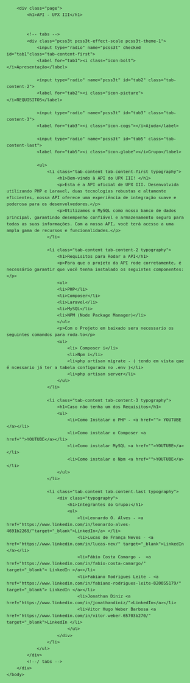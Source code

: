 <!DOCTYPE html> 
<html>
	<head>
		<title>API - UPX III</title>
		<meta charset="utf-8">
		<meta name="viewport" content="width=device-width, initial-scale=1.0, minimum-scale=1.0">
	<link rel="stylesheet" href="//cdnjs.cloudflare.com/ajax/libs/font-awesome/3.1.0/css/font-awesome.min.css" />
    <style>
		@import url(https://fonts.googleapis.com/css?family=Gabriela);
@import url(https://fonts.googleapis.com/css?family=Open+Sans);

html, body, div, h1, h2, h3, p, pre {
	margin: 0;
	padding: 0;
	color: #333;
}
html, body {
	background: #8bd78e;
	font-family: 'Open Sans', Helvetica, Arial, sans-serif;
	font-size: 13px;
	line-height: 1.55;
}
h1 {
	padding: 40px 0 20px;
	font: 40px/60px Gabriela, Georgia, serif;
	text-align: center;
	text-shadow: 3px 3px rgba(0,0,0,0.1);
	color: #fff;	
}
p {
	margin-bottom: 40px;
	text-align: center;
}
a {
	text-decoration: underline;
	color: #1889e6;
}
a:hover {
	text-decoration: none;
}
.bg {
	position: fixed;
	top: 0;
	left: 0;
	width: 100%;
	height: 100%;
}
.page {
	position: relative;
	max-width: 980px;
	margin: 0 auto;
	padding: 0 20px 40px;
}

/**/
/* main styles */
/**/
.pcss3t {
	margin: 0;
	padding: 0;
	border: 0;
	outline: none;
	font-size: 0;
	text-align: left;
}
.pcss3t > input {
	position: absolute;
	left: -9999px;
}
.pcss3t > label {
	position: relative;
	display: inline-block;
	margin: 0;
	padding: 0;
	border: 0;
	outline: none;
	cursor: pointer;
	transition: all 0.1s;
	-o-transition: all 0.1s;	
	-ms-transition: all 0.1s;	
	-moz-transition: all 0.1s;	
	-webkit-transition: all 0.1s;
}
.pcss3t > label i {
	display: block;
	float: left;
	margin: 16px 8px 0 -2px;
	padding: 0;
	border: 0;
	outline: none;
	font-family: FontAwesome;
	font-style: normal;
	font-size: 17px;
}
.pcss3t > input:checked + label {
	cursor: default;
}
.pcss3t > ul {
	list-style: none;
	position: relative;
	display: block;
	overflow: hidden;
	margin: 0;
	padding: 0;
	border: 0;
	outline: none;
	font-size: 13px;
}
.pcss3t > ul > li {
	position: absolute;
	width: 100%;
	overflow: auto;
	padding: 30px 40px 40px;
	box-sizing: border-box;
	-moz-box-sizing: border-box;
	opacity: 0;
	transition: all 0.5s;
	-o-transition: all 0.5s;	
	-ms-transition: all 0.5s;	
	-moz-transition: all 0.5s;	
	-webkit-transition: all 0.5s;
}
.pcss3t > .tab-content-first:checked ~ ul .tab-content-first,
.pcss3t > .tab-content-2:checked ~ ul .tab-content-2,
.pcss3t > .tab-content-3:checked ~ ul .tab-content-3,
.pcss3t > .tab-content-4:checked ~ ul .tab-content-4,
.pcss3t > .tab-content-5:checked ~ ul .tab-content-5,
.pcss3t > .tab-content-6:checked ~ ul .tab-content-6,
.pcss3t > .tab-content-7:checked ~ ul .tab-content-7,
.pcss3t > .tab-content-8:checked ~ ul .tab-content-8,
.pcss3t > .tab-content-9:checked ~ ul .tab-content-9,
.pcss3t > .tab-content-last:checked ~ ul .tab-content-last {
	z-index: 1;
	top: 0;
	left: 0;
	opacity: 1;
	-webkit-transform: scale(1,1);
	-webkit-transform: rotate(0deg);
}


/*----------------------------------------------------------------------------*/
/*                                 EXTENSIONS                                 */
/*----------------------------------------------------------------------------*/

/**/
/* auto height */
/**/
.pcss3t-height-auto > ul {
	height: auto !important;
}
.pcss3t-height-auto > ul > li {
	position: static;
	display: none;
	height: auto !important;
}
.pcss3t-height-auto > .tab-content-first:checked ~ ul .tab-content-first,
.pcss3t-height-auto > .tab-content-2:checked ~ ul .tab-content-2,
.pcss3t-height-auto > .tab-content-3:checked ~ ul .tab-content-3,
.pcss3t-height-auto > .tab-content-4:checked ~ ul .tab-content-4,
.pcss3t-height-auto > .tab-content-5:checked ~ ul .tab-content-5,
.pcss3t-height-auto > .tab-content-last:checked ~ ul .tab-content-last {
	display: block;
}


/**/
/* grid */
/**/
.pcss3t .grid-row {
	margin-top: 20px;
}
.pcss3t .grid-row:after {
	content: '';
	display: table;
	clear: both;
}
.pcss3t .grid-row:first-child {
	margin-top: 0;
}
.pcss3t .grid-col {
	display: block;
	float: left;
	margin-left: 2%;
}
.pcss3t .grid-col:first-child {
	margin-left: 0;
}
.pcss3t .grid-col .inner {
	padding: 10px 0;
	border-radius: 5px;
	background: #f2f2f2;
	text-align: center;
}
.pcss3t .grid-col-1 {
	width: 15%;
}
.pcss3t .grid-col-2 {
	width: 32%;
}
.pcss3t .grid-col-3 {
	width: 49%;
}
.pcss3t .grid-col-4 {
	width: 66%;
}
.pcss3t .grid-col-5 {
	width: 83%;
}
.pcss3t .grid-col-offset-1 {
	margin-left: 19%;
}
.pcss3t .grid-col-offset-1:first-child  {
	margin-left: 17%;
}
.pcss3t .grid-col-offset-2 {
	margin-left: 36%;	
}
.pcss3t .grid-col-offset-2:first-child {
	margin-left: 34%;
}
.pcss3t .grid-col-offset-3 {
	margin-left: 53%;
}
.pcss3t .grid-col-offset-3:first-child {
	margin-left: 51%;
}
.pcss3t .grid-col-offset-4 {
	margin-left: 70%;
}
.pcss3t .grid-col-offset-4:first-child {
	margin-left: 68%;
}
.pcss3t .grid-col-offset-5:first-child {
	margin-left: 85%;
}


/**/
/* typography */
/**/
.pcss3t .typography {
	color: #666;
}
.pcss3t .typography h1,
.pcss3t .typography h2,
.pcss3t .typography h3,
.pcss3t .typography h4,
.pcss3t .typography h5,
.pcss3t .typography h6 {
	margin: 40px 0 0 0;
	padding: 0;
	font-family: Gabriela, Georgia, serif;
	text-align: left;
	color: #333;
}
.pcss3t .typography h1 {
	font-size: 40px;
	line-height: 60px;
	text-shadow: 3px 3px rgba(0,0,0,0.1);
}
.pcss3t .typography h2 {
	font-size: 32px;
	line-height: 48px;
	text-shadow: 2px 2px rgba(0,0,0,0.1);
}
.pcss3t .typography h3 {
	font-size: 26px;
	line-height: 38px;
	text-shadow: 1px 1px rgba(0,0,0,0.1);
}
.pcss3t .typography h4 {
	font-size: 20px;
	line-height: 30px;
}
.pcss3t .typography h5 {
	font-size: 15px;
	line-height: 23px;
	text-transform: uppercase;
}
.pcss3t .typography h6 {
	font-size: 13px;
	line-height: 20px;
	font-weight: 700;
	text-transform: uppercase;
}
.pcss3t .typography p {
	margin: 20px 0 0 0;
	padding: 0;
	line-height: 20px;
	text-align: left;
}
.pcss3t .typography ul,
.pcss3t .typography ol {
	list-style: none;
	margin: 20px 0 0 0;
	padding: 0;
}
.pcss3t .typography li {
	position: relative;
	margin-top: 5px;
	padding-left: 20px;
}
.pcss3t .typography li ul,
.pcss3t .typography li ol {
	margin-top: 5px;
}
.pcss3t .typography ul li:before {
	content: '';
	position: absolute;
	top: 8px;
	left: 0;
	width: 6px;
	height: 4px;
	background: #404040;
}
.pcss3t .typography ol {
	counter-reset: list1;
}
.pcss3t .typography ol > li:before {
	counter-increment:list1;
	content: counter(list1)'.';
	position: absolute;
	top: 0;
	left: 0;
}
.pcss3t .typography a {
	text-decoration: underline;
	color: #1889e6;
}
.pcss3t .typography a:hover {
	text-decoration: none;
}
.pcss3t .typography .pic {
	padding: 4px;
	border: 1px dotted #ccc;
}
.pcss3t .typography .pic img {
	display: block;
}
.pcss3t .typography .pic-right {
	float: right;
	margin: 0 0 10px 20px;
}
.pcss3t .typography .link {
	text-decoration: underline;
	color: #1889e6;
	cursor: pointer;
}
.pcss3t .typography .link:hover {
	text-decoration: none;
}
.pcss3t .typography h1:first-child,
.pcss3t .typography h2:first-child,
.pcss3t .typography h3:first-child,
.pcss3t .typography h4:first-child,
.pcss3t .typography h5:first-child,
.pcss3t .typography h6:first-child,
.pcss3t .typography p:first-child {
	margin-top: 0;
}
.pcss3t .typography .text-center {
	text-align: center;
}
.pcss3t .typography .text-right {
	text-align: right;
}


/**/
/* steps */
/**/
.pcss3t-steps > label {
	cursor: default;
}


/**/
/* animation effects */
/**/
.pcss3t-effect-scale > ul > li {
	-webkit-transform: scale(0.1,0.1);
}
.pcss3t-effect-rotate  > ul > li {
	-webkit-transform: rotate(180deg);
}
.pcss3t-effect-slide-top > ul > li {
	top: -40px;
}
.pcss3t-effect-slide-right > ul > li {
	left: 80px;
}
.pcss3t-effect-slide-bottom > ul > li {
	top: 40px;
}
.pcss3t-effect-slide-left > ul > li {
	left: -80px;
}



/*----------------------------------------------------------------------------*/
/*                                   LAYOUTS                                  */
/*----------------------------------------------------------------------------*/

/**/
/* top right */
/**/
.pcss3t-layout-top-right {
	text-align: right;
}


/**/
/* top center */
/**/
.pcss3t-layout-top-center {
	text-align: center;
}


/**/
/* top combi */
/**/
.pcss3t > .right {
	float: right;
}



/*----------------------------------------------------------------------------*/
/*                                    ICONS                                   */
/*----------------------------------------------------------------------------*/

/**/
/* icons positions */
/**/
.pcss3t-icons-top > label {
	text-align: center;
}
.pcss3t-icons-top > label i {
	float: none;
	margin: 0 auto -10px;
	padding-top: 17px;
	font-size: 23px;
	line-height: 23px;
	text-align: center;
}
.pcss3t-icons-right > label i {
	float: right;
	margin: 0 -2px 0 8px;
}
.pcss3t-icons-bottom > label {
	text-align: center;
}
.pcss3t-icons-bottom > label i {
	float: none;
	margin: -10px auto 0;
	padding-bottom: 17px;
	font-size: 23px;
	line-height: 23px;
	text-align: center;
}
.pcss3t-icons-only > label i {
	float: none;
	margin: 0 auto;
	font-size: 23px;
}


/**/
/* font awesome */
/**/
@font-face
{
	font-family: 'FontAwesome';
	src: url('../fonts/fontawesome-webfont.eot?v=3.0.1');
	src: url('../fonts/fontawesome-webfont.eot?#iefix&v=3.0.1') format('embedded-opentype'),
	url('../fonts/fontawesome-webfont.woff?v=3.0.1') format('woff'),
	url('../fonts/fontawesome-webfont.ttf?v=3.0.1') format('truetype');
	font-weight: normal;
	font-style: normal;
}
.icon-glass:before {content: '\f000';}
.icon-music:before {content: '\f001';}
.icon-search:before {content: '\f002';}
.icon-envelope:before {content: '\f003';}
.icon-heart:before {content: '\f004';}
.icon-star:before {content: '\f005';}
.icon-star-empty:before {content: '\f006';}
.icon-user:before {content: '\f007';}
.icon-film:before {content: '\f008';}
.icon-th-large:before {content: '\f009';}
.icon-th:before {content: '\f00a';}
.icon-th-list:before {content: '\f00b';}
.icon-ok:before {content: '\f00c';}
.icon-remove:before {content: '\f00d';}
.icon-zoom-in:before {content: '\f00e';}
.icon-zoom-out:before {content: '\f010';}
.icon-off:before {content: '\f011';}
.icon-signal:before {content: '\f012';}
.icon-cog:before {content: '\f013';}
.icon-trash:before {content: '\f014';}
.icon-home:before {content: '\f015';}
.icon-file:before {content: '\f016';}
.icon-time:before {content: '\f017';}
.icon-road:before {content: '\f018';}
.icon-download-alt:before {content: '\f019';}
.icon-download:before {content: '\f01a';}
.icon-upload:before {content: '\f01b';}
.icon-inbox:before {content: '\f01c';}
.icon-play-circle:before {content: '\f01d';}
.icon-repeat:before {content: '\f01e';}
.icon-refresh:before {content: '\f021';}
.icon-list-alt:before {content: '\f022';}
.icon-lock:before {content: '\f023';}
.icon-flag:before {content: '\f024';}
.icon-headphones:before {content: '\f025';}
.icon-volume-off:before {content: '\f026';}
.icon-volume-down:before {content: '\f027';}
.icon-volume-up:before {content: '\f028';}
.icon-qrcode:before {content: '\f029';}
.icon-barcode:before {content: '\f02a';}
.icon-tag:before {content: '\f02b';}
.icon-tags:before {content: '\f02c';}
.icon-book:before {content: '\f02d';}
.icon-bookmark:before {content: '\f02e';}
.icon-print:before {content: '\f02f';}
.icon-camera:before {content: '\f030';}
.icon-font:before {content: '\f031';}
.icon-bold:before {content: '\f032';}
.icon-italic:before {content: '\f033';}
.icon-text-height:before {content: '\f034';}
.icon-text-width:before {content: '\f035';}
.icon-align-left:before {content: '\f036';}
.icon-align-center:before {content: '\f037';}
.icon-align-right:before {content: '\f038';}
.icon-align-justify:before {content: '\f039';}
.icon-list:before {content: '\f03a';}
.icon-indent-left:before {content: '\f03b';}
.icon-indent-right:before {content: '\f03c';}
.icon-facetime-video:before  {content: '\f03d';}
.icon-picture:before {content: '\f085';}
.icon-pencil:before {content: '\f040';}
.icon-map-marker:before {content: '\f041';}
.icon-adjust:before {content: '\f042';}
.icon-tint:before {content: '\f043';}
.icon-edit:before {content: '\f044';}
.icon-share:before {content: '\f045';}
.icon-check:before {content: '\f046';}
.icon-move:before {content: '\f047';}
.icon-step-backward:before {content: '\f048';}
.icon-fast-backward:before {content: '\f049';}
.icon-backward:before {content: '\f04a'; position: relative;	left: -2px;}
.icon-play:before {content: '\f04b'; position: relative; left: 1px;}
.icon-pause:before {content: '\f04c';}
.icon-stop:before {content: '\f04d';}
.icon-forward:before {content: '\f04e'; position: relative;	left: 2px;}
.icon-fast-forward:before {content: '\f050';}
.icon-step-forward:before {content: '\f051';}
.icon-eject:before {content: '\f052';}
.icon-chevron-left:before {content: '\f053';}
.icon-chevron-right:before {content: '\f054';}
.icon-plus-sign:before {content: '\f055';}
.icon-minus-sign:before {content: '\f056';}
.icon-remove-sign:before {content: '\f057';}
.icon-ok-sign:before {content: '\f058';}
.icon-question-sign:before {content: '\f059';}
.icon-info-sign:before {content: '\f05a';}
.icon-screenshot:before {content: '\f05b';}
.icon-remove-circle:before {content: '\f05c';}
.icon-ok-circle:before {content: '\f05d';}
.icon-ban-circle:before {content: '\f05e';}
.icon-arrow-left:before {content: '\f060';}
.icon-arrow-right:before {content: '\f061';}
.icon-arrow-up:before {content: '\f062';}
.icon-arrow-down:before {content: '\f063';}
.icon-share-alt:before {content: '\f064';}
.icon-resize-full:before {content: '\f065';}
.icon-resize-small:before {content: '\f066';}
.icon-plus:before {content: '\f067';}
.icon-minus:before {content: '\f068';}
.icon-asterisk:before {content: '\f069';}
.icon-exclamation-sign:before {content: '\f06a';}
.icon-gift:before {content: '\f06b';}
.icon-leaf:before {content: '\f06c';}
.icon-fire:before {content: '\f06d';}
.icon-eye-open:before {content: '\f06e';}
.icon-eye-close:before {content: '\f070';}
.icon-warning-sign:before {content: '\f071';}
.icon-plane:before {content: '\f072';}
.icon-calendar:before {content: '\f073';}
.icon-random:before {content: '\f074';}
.icon-comment:before {content: '\f075';}
.icon-magnet:before {content: '\f076';}
.icon-chevron-up:before {content: '\f077';}
.icon-chevron-down:before {content: '\f078';}
.icon-retweet:before {content: '\f079';}
.icon-shopping-cart:before {content: '\f07a';}
.icon-folder-close:before {content: '\f07b';}
.icon-folder-open:before {content: '\f07c';}
.icon-resize-vertical:before {content: '\f07d';}
.icon-resize-horizontal:before {content: '\f07e';}
.icon-bar-chart:before {content: '\f080';}
.icon-twitter-sign:before {content: '\f081';}
.icon-facebook-sign:before {content: '\f082';}
.icon-camera-retro:before {content: '\f083';}
.icon-key:before {content: '\f084';}
.icon-cogs:before {content: '\f071';}
.icon-comments:before {content: '\f086';}
.icon-thumbs-up:before {content: '\f087';}
.icon-thumbs-down:before {content: '\f088';}
.icon-star-half:before {content: '\f089';}
.icon-heart-empty:before {content: '\f08a';}
.icon-signout:before {content: '\f08b';}
.icon-linkedin-sign:before {content: '\f08c';}
.icon-pushpin:before {content: '\f08d';}
.icon-external-link:before {content: '\f08e';}
.icon-signin:before {content: '\f090';}
.icon-trophy:before {content: '\f091';}
.icon-github-sign:before {content: '\f092';}
.icon-upload-alt:before {content: '\f093';}
.icon-lemon:before {content: '\f094';}
.icon-phone:before {content: '\f095';}
.icon-check-empty:before {content: '\f096';}
.icon-bookmark-empty:before {content: '\f097';}
.icon-phone-sign:before {content: '\f098';}
.icon-twitter:before {content: '\f099';}
.icon-facebook:before {content: '\f09a';}
.icon-github:before {content: '\f09b';}
.icon-unlock:before {content: '\f09c';}
.icon-credit-card:before {content: '\f09d';}
.icon-rss:before {content: '\f09e';}
.icon-hdd:before {content: '\f0a0';}
.icon-bullhorn:before {content: '\f0a1';}
.icon-bell:before {content: '\f0a2';}
.icon-certificate:before {content: '\f0a3';}
.icon-hand-right:before {content: '\f0a4';}
.icon-hand-left:before {content: '\f0a5';}
.icon-hand-up:before {content: '\f0a6';}
.icon-hand-down:before {content: '\f0a7';}
.icon-circle-arrow-left:before {content: '\f0a8';}
.icon-circle-arrow-right:before {content: '\f0a9';}
.icon-circle-arrow-up:before {content: '\f0aa';}
.icon-circle-arrow-down:before {content: '\f0ab';}
.icon-globe:before {content: '\f0c0';}
.icon-wrench:before {content: '\f0ad';}
.icon-tasks:before {content: '\f0ae';}
.icon-filter:before {content: '\f0b0';}
.icon-briefcase:before {content: '\f0b1';}
.icon-fullscreen:before {content: '\f0b2';}
.icon-group:before {content: '\f0c0';}
.icon-link:before {content: '\f0c1';}
.icon-cloud:before {content: '\f0c2';}
.icon-beaker:before {content: '\f0c3';}
.icon-cut:before {content: '\f0c4';}
.icon-copy:before {content: '\f0c5';}
.icon-paper-clip:before {content: '\f0c6';}
.icon-save:before {content: '\f0c7';}
.icon-sign-blank:before {content: '\f0c8';}
.icon-reorder:before {content: '\f0c9';}
.icon-list-ul:before {content: '\f0ca';}
.icon-list-ol:before {content: '\f0cb';}
.icon-strikethrough:before {content: '\f0cc';}
.icon-underline:before {content: '\f0cd';}
.icon-table:before {content: '\f0ce';}
.icon-magic:before {content: '\f0d0';}
.icon-truck:before {content: '\f0d1';}
.icon-pinterest:before {content: '\f0d2';}
.icon-pinterest-sign:before {content: '\f0d3';}
.icon-google-plus-sign:before {content: '\f0d4';}
.icon-google-plus:before {content: '\f0d5';}
.icon-money:before {content: '\f0d6';}
.icon-caret-down:before {content: '\f0d7';}
.icon-caret-up:before {content: '\f0d8';}
.icon-caret-left:before {content: '\f0d9';}
.icon-caret-right:before {content: '\f0da';}
.icon-columns:before {content: '\f0db';}
.icon-sort:before {content: '\f0dc';}
.icon-sort-down:before {content: '\f0dd';}
.icon-sort-up:before {content: '\f0de';}
.icon-envelope-alt:before {content: '\f0e0';}
.icon-linkedin:before {content: '\f0e1';}
.icon-undo:before {content: '\f0e2';}
.icon-legal:before {content: '\f0e3';}
.icon-dashboard:before {content: '\f0e4';}
.icon-comment-alt:before {content: '\f0e5';}
.icon-comments-alt:before {content: '\f0e6';}
.icon-bolt:before {content: '\f14a';}
.icon-sitemap:before {content: '\f0e8';}
.icon-umbrella:before {content: '\f0e9';}
.icon-paste:before {content: '\f0ea';}
.icon-lightbulb:before {content: '\f0eb';}
.icon-exchange:before {content: '\f0ec';}
.icon-cloud-download:before {content: '\f0ed';}
.icon-cloud-upload:before {content: '\f0ee';}
.icon-user-md:before {content: '\f0f0';}
.icon-stethoscope:before {content: '\f0f1';}
.icon-suitcase:before {content: '\f0f2';}
.icon-bell-alt:before {content: '\f0f3';}
.icon-coffee:before {content: '\f0f4';}
.icon-food:before {content: '\f0f5';}
.icon-file-alt:before {content: '\f0f6';}
.icon-building:before {content: '\f0f7';}
.icon-hospital:before {content: '\f0f8';}
.icon-ambulance:before {content: '\f0f9';}
.icon-medkit:before {content: '\f0fa';}
.icon-fighter-jet:before {content: '\f0fb';}
.icon-beer:before {content: '\f0fc';}
.icon-h-sign:before {content: '\f0fd';}
.icon-plus-sign-alt:before {content: '\f0fe';}
.icon-double-angle-left:before {content: '\f100';}
.icon-double-angle-right:before {content: '\f101';}
.icon-double-angle-up:before {content: '\f102';}
.icon-double-angle-down:before {content: '\f103';}
.icon-angle-left:before {content: '\f104';}
.icon-angle-right:before {content: '\f105';}
.icon-angle-up:before {content: '\f106';}
.icon-angle-down:before {content: '\f107';}
.icon-desktop:before {content: '\f108';}
.icon-laptop:before {content: '\f109';}
.icon-tablet:before {content: '\f10a';}
.icon-mobile-phone:before {content: '\f10b';}
.icon-circle-blank:before {content: '\f10c';}
.icon-quote-left:before {content: '\f10d';}
.icon-quote-right:before {content: '\f10e';}
.icon-spinner:before {content: '\f110';}
.icon-circle:before {content: '\f111';}
.icon-reply:before {content: '\f112';}
.icon-github-alt:before {content: '\f113';}
.icon-folder-close-alt:before {content: '\f114';}
.icon-folder-open-alt:before {content: '\f115';}



/*----------------------------------------------------------------------------*/
/*                               RESPONSIVENESS                               */
/*----------------------------------------------------------------------------*/

/**/
/* pad */
/**/
@media screen and (max-width: 980px) {
	
}


/**/
/* phone */
/**/
@media screen and (max-width: 767px) {
	.pcss3t > label {
		display: block;
	}
	.pcss3t > .right {
		float: none;
	}
}



/*----------------------------------------------------------------------------*/
/*                                   THEMES                                   */
/*----------------------------------------------------------------------------*/

/**/
/* default */
/**/
.pcss3t > label {	
	padding: 0 20px;
	background: #e5e5e5;
	font-size: 13px;
	line-height: 49px;
}
.pcss3t > label:hover {
	background: #f2f2f2;
}
.pcss3t > input:checked + label {
	background: #fff;
}
.pcss3t > ul {
	background: #fff;
	text-align: left;
}
.pcss3t-steps > label:hover {
	background: #e5e5e5;	
}


/**/
/* theme 1 */
/**/
.pcss3t-theme-1 > label {
	margin: 0 5px 5px 0;
	border-radius: 5px;
	background: #fff;
	box-shadow: 0 2px rgba(0,0,0,0.2);
	color: #808080;
	opacity: 0.8;
}
.pcss3t-theme-1 > label:hover {
	background: #fff;
	opacity: 1;
}
.pcss3t-theme-1 > input:checked + label {
	margin-bottom: 0;
	padding-bottom: 5px;
	border-bottom-right-radius: 0;
	border-bottom-left-radius: 0;
	color: #2b82d9;
	opacity: 1;
}
.pcss3t-theme-1 > ul {
	border-radius: 5px;
	box-shadow: 0 3px rgba(0,0,0,0.2);
}
.pcss3t-theme-1 > .tab-content-first:checked ~ ul {
	border-top-left-radius: 0;
}
@media screen and (max-width: 767px) {
	.pcss3t-theme-1 > label {
		margin-right: 0;
	}
	.pcss3t-theme-1 > input:checked + label {
		margin-bottom: 5px;
		padding-bottom: 0;
		border-radius: 5px;
	}
	.pcss3t-theme-1 > .tab-content-first:checked ~ ul {
		border-top-left-radius: 5px;
	}
}


/**/
/* theme 2 */
/**/
.pcss3t-theme-2 {
	padding: 5px;
	background: rgba(0,0,0,0.2);
}
.pcss3t-theme-2 > label {
	margin-right: 0;
	margin-bottom: 0;
	background: none;
	border-radius: 0;
	text-shadow: 1px 1px 1px rgba(0,0,0,0.2);
	color: #fff;
	opacity: 1;
}
.pcss3t-theme-2 > label:hover {
	background: rgba(255,255,255,0.2);
}
.pcss3t-theme-2 > input:checked + label {
	padding-bottom: 0;
	background: #fff;
	background: linear-gradient(to bottom, #e5e5e5 0%, #ffffff 100%);
	background: -o-linear-gradient(top, #e5e5e5 0%, #ffffff 100%);
	background: -ms-linear-gradient(top, #e5e5e5 0%, #ffffff 100%);
	background: -moz-linear-gradient(top, #e5e5e5 0%, #ffffff 100%);
	background: -webkit-linear-gradient(top, #e5e5e5 0%, #ffffff 100%);
	filter: progid:DXImageTransform.Microsoft.gradient(startColorstr='#e5e5e5', endColorstr='#ffffff', GradientType=0);
	text-shadow: 1px 1px 1px rgba(255,255,255,0.5);
	color: #822bd9;
}
.pcss3t-theme-2 > ul {
	margin: 0 -5px -5px;
	border-radius: 0;
	box-shadow: none;
}
@media screen and (max-width: 767px) {
	.pcss3t-theme-2 > ul {
		margin-top: 5px;
	}
}


/**/
/* theme 3 */
/**/
.pcss3t-theme-3 {
	background: rgba(0,0,0,0.8);	
}
.pcss3t-theme-3 > label {
	background: none;
	border-right: 1px dotted rgba(255,255,255,0.5);
	text-align: center;
	color: #fff;
	opacity: 0.6;
}
.pcss3t-theme-3 > label:hover {
	background: none;
	color: #d9d92b;
	opacity: 0.8;
}
.pcss3t-theme-3 > input:checked + label {
	background: #d9d92b;
	color: #000;
	opacity: 1;
}
.pcss3t-theme-3 > ul {
	border-top: 4px solid #d9d92b;
	border-bottom: 4px solid #d9d92b;
	border-radius: 0;
	box-shadow: none;
}


/**/
/* theme 4 */
/**/
.pcss3t-theme-4 > label {
	margin: 0 10px 10px 0;
	border-radius: 5px;
	background: #78c5fd;
	background: linear-gradient(to bottom, #78c5fd 0%, #2c8fdd 100%);
	background: -o-linear-gradient(top, #78c5fd 0%, #2c8fdd 100%);
	background: -ms-linear-gradient(top, #78c5fd 0%, #2c8fdd 100%);
	background: -moz-linear-gradient(top, #78c5fd 0%, #2c8fdd 100%);
	background: -webkit-linear-gradient(top, #78c5fd 0%, #2c8fdd 100%);
	filter: progid:DXImageTransform.Microsoft.gradient(startColorstr='#78c5fd', endColorstr='#2c8fdd', GradientType=0);
	box-shadow: inset 0 1px rgba(255,255,255,0.5), 0 1px rgba(0,0,0,0.5);
	line-height: 39px;
	text-shadow: 0 1px rgba(0,0,0,0.5);
	color: #fff;
}
.pcss3t-theme-4 > label:hover {
	background: #90cffc;
	background: linear-gradient(to bottom, #90cffc 0%, #439bde 100%);
	background: -o-linear-gradient(top, #90cffc 0%, #439bde 100%);
	background: -ms-linear-gradient(top, #90cffc 0%, #439bde 100%);
	background: -moz-linear-gradient(top, #90cffc 0%, #439bde 100%);
	background: -webkit-linear-gradient(top, #90cffc 0%, #439bde 100%);
	filter: progid:DXImageTransform.Microsoft.gradient(startColorstr='#90cffc', endColorstr='#439bde', GradientType=0);
}
.pcss3t-theme-4 > input:checked + label {
	top: 1px;
	background: #5f9dc9;
	background: linear-gradient(to bottom, #5f9dc9 0%, #2270ab 100%);
	background: -o-linear-gradient(top, #5f9dc9 0%, #2270ab 100%);
	background: -ms-linear-gradient(top, #5f9dc9 0%, #2270ab 100%);
	background: -moz-linear-gradient(top, #5f9dc9 0%, #2270ab 100%);
	background: -webkit-linear-gradient(top, #5f9dc9 0%, #2270ab 100%);
	filter: progid:DXImageTransform.Microsoft.gradient(startColorstr='#5f9dc9', endColorstr='#2270ab', GradientType=0);
	box-shadow: inset 0 1px 1px rgba(0,0,0,0.5), 0 1px rgba(255,255,255,0.5);
	text-shadow: none;
}
.pcss3t-theme-4 > ul {
	border-radius: 5px;
	box-shadow: 0 2px 2px rgba(0,0,0,0.3);
}
@media screen and (max-width: 767px) {
	.pcss3t-theme-4 > label {
		margin-right: 0;
	}
}


/**/
/* theme 5 */
/**/
.pcss3t-theme-5 {
	padding: 15px;
	border-radius: 5px;
	background: #ad6395;
	background: linear-gradient(to right, #ad6395 0%, #a163ad 100%);
	background: -o-linear-gradient(left, #ad6395 0%, #a163ad 100%);
	background: -ms-linear-gradient(left, #ad6395 0%, #a163ad 100%);
	background: -moz-linear-gradient(left, #ad6395 0%, #a163ad 100%);
	background: -webkit-linear-gradient(left, #ad6395 0%, #a163ad 100%);
	filter: progid:DXImageTransform.Microsoft.gradient(startColorstr='#5f9dc9', endColorstr='#a163ad', GradientType=1);
}
.pcss3t-theme-5 > label {
	margin-right: 10px;
	margin-bottom: 15px;
	background: none;
	border-radius: 5px;
	text-align: center;
	color: #fff;
	opacity: 1;
}
.pcss3t-theme-5 > label:hover {
	background: rgba(255,255,255,0.15);
}
.pcss3t-theme-5 > input:checked + label {
	background: rgba(255,255,255,0.3);
	color: #000;
}
.pcss3t-theme-5 > input:checked + label:after {
	content: '';
	position: absolute;
	top: 100%;
	left: 50%;
	margin-top: 10px;
	margin-left: -6px;
	border-right: 6px solid transparent;
	border-bottom: 6px solid #fff;
	border-left: 6px solid transparent;
}
.pcss3t-theme-5 > ul {
	margin: 0 -15px -15px;
	border-radius: 0 0 5px 5px;
	box-shadow: none;
}
@media screen and (max-width: 767px) {
	.pcss3t-theme-5 > input:checked + label:after {
		display: none;
	}
}


/*----------------------------------------------------------------------------*/
/*                               CUSTOMIZATION                                */
/*----------------------------------------------------------------------------*/

/**/
/* height */
/**/
.pcss3t > ul,
.pcss3t > ul > li {
	height: 370px;
}

.pcss3t .typography a {
	text-decoration: none;
}
	</style>
</head>
	<body>

		<div class="page">
			<h1>API - UPX III</h1>			
	
			
			<!-- tabs -->
			<div class="pcss3t pcss3t-effect-scale pcss3t-theme-1">
				<input type="radio" name="pcss3t" checked  id="tab1"class="tab-content-first">
				<label for="tab1"><i class="icon-bolt"></i>Apresentação</label>
				
				<input type="radio" name="pcss3t" id="tab2" class="tab-content-2">
				<label for="tab2"><i class="icon-picture"></i>REQUISITOS</label>
				
				<input type="radio" name="pcss3t" id="tab3" class="tab-content-3">
				<label for="tab3"><i class="icon-cogs"></i>Ajuda</label>
				
				<input type="radio" name="pcss3t" id="tab5" class="tab-content-last">
				<label for="tab5"><i class="icon-globe"></i>Grupo</label>
				
				<ul>
					<li class="tab-content tab-content-first typography">
						<h1>Bem-vindo à API do UPX III! </h1>
						<p>Esta é a API oficial de UPX III. Desenvolvida utilizando PHP e Laravel, duas tecnologias robustas e altamente eficientes, nossa API oferece uma experiência de integração suave e poderosa para os desenvolvedores.</p>
						<p>Utilizamos o MySQL como nosso banco de dados principal, garantindo desempenho confiável e armazenamento seguro para todas as suas informações. Com a nossa API, você terá acesso a uma ampla gama de recursos e funcionalidades.</p>	
					</li>
					
					<li class="tab-content tab-content-2 typography">
						<h1>Requisitos para Rodar a API</h1>
						<p>Para que o projeto da API rode corretamente, é necessário garantir que você tenha instalado os seguintes componentes:</p>
						<ul>
						<li>PHP</li>
						<li>Composer</li>
						<li>Laravel</li>
						<li>MySQL</li>
						<li>NPM (Node Package Manager)</li>
						</ul>
						<p>Com o Projeto em baixado sera necessario os seguintes comandos para roda-lo</p>
						<ul>
							<li> Composer i</li>
							<li>Npm i</li>
							<li>php artisan migrate - ( tendo em vista que é ncessario já ter a tabela configurada no .env )</li>
							<li>php artisan server</li>
						</ul>
					</li>
					
					<li class="tab-content tab-content-3 typography">
						<h1>Caso não tenha um dos Requisitos</h1>
						<ul>
							<li>Como Instalar o PHP - <a href=""> YOUTUBE </a></li>
							<li>Como instalar o Composer <a href="">YOUTUBE</a></li>
							<li>Como instalar MySQL <a href="">YOUTUBE</a></li>
							<li>Como instalar o Npm <a href="">YOUTUBE</a></li>
						</ul>
					</li>
					
					<li class="tab-content tab-content-last typography">
						<div class="typography">
							<h1>Integrantes do Grupo:</h1>
							<ul>
								<li>Leonardo O. Alves - <a href="https://www.linkedin.com/in/leonardo-alves-4691b2269/"target="_blank">LinkedIn</a> </li>
								<li>Lucas de França Neves - <a href="https://www.linkedin.com/in/lucas-nev/" target="_blank">LinkedIn </a></li>
								<li>Fábio Costa Camargo -  <a href="https://www.linkedin.com/in/fabio-costa-camargo/" target="_blank"> LinkedIn </a></li>
								<li>Fabiano Rodrigues Leite - <a href="https://www.linkedin.com/in/fabiano-rodrigues-leite-820855179/" target="_blank"> LinkedIn </a></li>
								<li>Jonathan Diniz <a href="https://www.linkedin.com/in/jonathandiniz/">LinkedIn</a></li>
								<li>Vitor Hugo Weber Barbosa <a href="https://www.linkedin.com/in/vitor-weber-65703b270/" target="_blank">LinkedIn </li>
							</ul>
						</div>
					</li>
				</ul>
			</div>
			<!--/ tabs -->
		</div>
	</body>
</html>